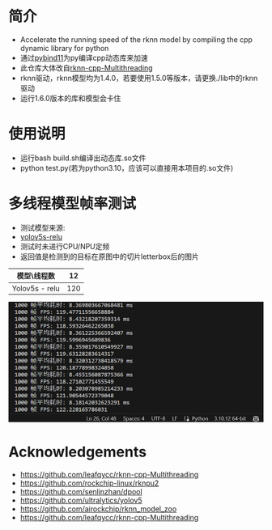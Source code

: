 # 简介
* Accelerate the running speed of the rknn model by compiling the cpp dynamic library for python
* 通过[pybind11](https://github.com/leafqycc/rknn-cpp-Multithreading)为py编译cpp动态库来加速
* 此仓库大体改自[rknn-cpp-Multithreading](https://github.com/leafqycc/rknn-cpp-Multithreading)
* rknn驱动，rknn模型均为1.4.0，若要使用1.5.0等版本，请更换./lib中的rknn驱动
* 运行1.6.0版本的库和模型会卡住
# 使用说明
* 运行bash build.sh编译出动态库.so文件
* python test.py(若为python3.10，应该可以直接用本项目的.so文件)
# 多线程模型帧率测试
* 测试模型来源: 
* [yolov5s-relu](https://github.com/rockchip-linux/rknpu2/tree/master/examples/rknn_yolov5_demo/model/RK3588)
* 测试时未进行CPU/NPU定频
* 返回值是检测到的目标在原图中的切片letterbox后的图片
  
 |  模型\线程数   |  12  |
 |  ----  | ----  |
 | Yolov5s - relu  |  120 |
 ![a](fps.png)
# Acknowledgements
* https://github.com/leafqycc/rknn-cpp-Multithreading
* https://github.com/rockchip-linux/rknpu2
* https://github.com/senlinzhan/dpool
* https://github.com/ultralytics/yolov5
* https://github.com/airockchip/rknn_model_zoo
* https://github.com/leafqycc/rknn-cpp-Multithreading
